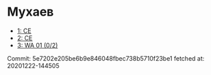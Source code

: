 # Мухаев
- [1: CE](1.md)
- [2: CE](2.md)
- [3: WA 01 (0/2)](3.md)

Commit: 5e7202e205be6b9e846048fbec738b5710f23be1
 fetched at: 20201222-144505
